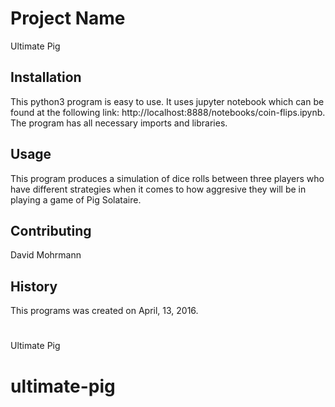 # Project Name

Ultimate Pig

## Installation

This python3 program is easy to use. It uses jupyter notebook which can be found at the following link: http://localhost:8888/notebooks/coin-flips.ipynb. The program
has all necessary imports and libraries.


## Usage

This program produces a simulation of dice rolls between three players who have different strategies when it comes to how aggresive they will be in playing a game of Pig Solataire.

## Contributing

David Mohrmann

## History

This programs was created on April, 13, 2016.

#
Ultimate Pig
# ultimate-pig
